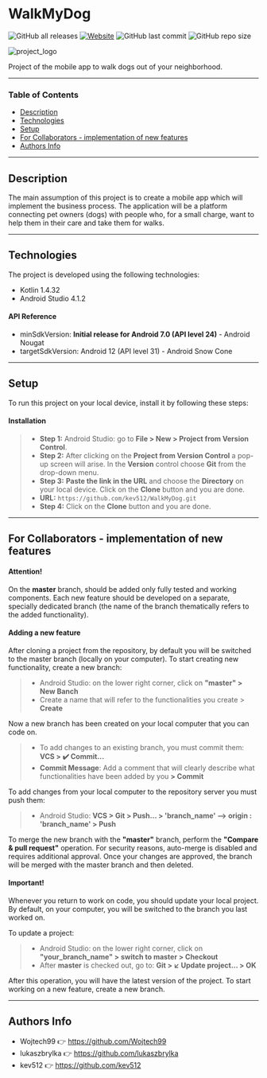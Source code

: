 # WalkMyDog

![GitHub all releases](https://img.shields.io/github/downloads/kev512/WalkMyDog/total?logo=GitHub&style=flat)
[![Website](https://img.shields.io/website?color=orange&label=Kotlin&up_message=1.4.32&url=https%3A%2F%2Fkotlinlang.org)](https://kotlinlang.org)
![GitHub last commit](https://img.shields.io/github/last-commit/kev512/WalkMyDog?logo=GitHub)
![GitHub repo size](https://img.shields.io/github/repo-size/kev512/WalkMyDog?logo=GitHub)

![project_logo](https://user-images.githubusercontent.com/55996233/144767562-354a58d3-7815-488f-a93b-7f5582aa9a60.png)

Project of the mobile app to walk dogs out of your neighborhood.

---

### Table of Contents

- [Description](#description)
- [Technologies](#technologies)
- [Setup](#setup)
- [For Collaborators - implementation of new features](#for-collaborators---implementation-of-new-features)
- [Authors Info](#authors-info)

---

## Description

The main assumption of this project is to create a mobile app which will implement the business process. The application will be a platform connecting pet owners (dogs) with people who, for a small charge, want to help them in their care and take them for walks.

---

## Technologies

The project is developed using the following technologies:

- Kotlin 1.4.32
- Android Studio 4.1.2

#### API Reference

- minSdkVersion: **Initial release for Android 7.0 (API level 24)** - Android Nougat
- targetSdkVersion: Android 12 (API level 31) - Android Snow Cone

---

## Setup

To run this project on your local device, install it by following these steps:

#### Installation

> - **Step 1:** Android Studio: go to **File > New > Project from Version Control**.
> - **Step 2:** After clicking on the **Project from Version Control** a pop-up screen will arise. In the **Version** control choose **Git** from the drop-down menu.
> - **Step 3:** **Paste the link in the URL** and choose the **Directory** on your local device. Click on the **Clone** button and you are done.
> - **URL:**
             ```
                 https://github.com/kev512/WalkMyDog.git
             ```
> - **Step 4:** Click on the **Clone** button and you are done.

---

## For Collaborators - implementation of new features

#### Attention!

On the **master** branch, should be added only fully tested and working components. Each new feature should be developed on a separate, specially dedicated branch (the name of the branch thematically refers to the added functionality).

#### Adding a new feature

After cloning a project from the repository, by default you will be switched to the master branch (locally on your computer). To start creating new functionality, create a new branch:

> - Android Studio: on the lower right corner, click on **"master" > New Banch**
> - Create a name that will refer to the functionalities you create > **Create**

Now a new branch has been created on your local computer that you can code on.

> - To add changes to an existing branch, you must commit them: **VCS > :heavy_check_mark: Commit...**
> - **Commit Message**: Add a comment that will clearly describe what functionalities have been added by you **> Commit**

To add changes from your local computer to the repository server you must push them:

> - Android Studio: **VCS > Git > Push... > 'branch_name' --> origin : 'branch_name' > Push**

To merge the new branch with the **"master"** branch, perform the **"Compare & pull request"** operation. For security reasons, auto-merge is disabled and requires additional approval. Once your changes are approved, the branch will be merged with the master branch and then deleted.

#### Important!

Whenever you return to work on code, you should update your local project. By default, on your computer, you will be switched to the branch you last worked on.

To update a project:

> - Android Studio: on the lower right corner, click on **"your_branch_name" > switch to master > Checkout**
> - After **master** is checked out, go to: **Git > :arrow_lower_left: Update project... > OK**

After this operation, you will have the latest version of the project. To start working on a new feature, create a new branch.

---

## Authors Info

- Wojtech99 :point_right: https://github.com/Wojtech99
- lukaszbrylka :point_right: https://github.com/lukaszbrylka
- kev512 :point_right: https://github.com/kev512
